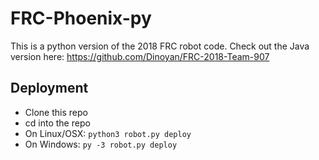# FRC-Phoenix-py

This is a python version of the 2018 FRC robot code. Check out the Java version here: https://github.com/Dinoyan/FRC-2018-Team-907


## Deployment

* Clone this repo
* cd into the repo
* On Linux/OSX: `python3 robot.py deploy`
* On Windows: `py -3 robot.py deploy`
